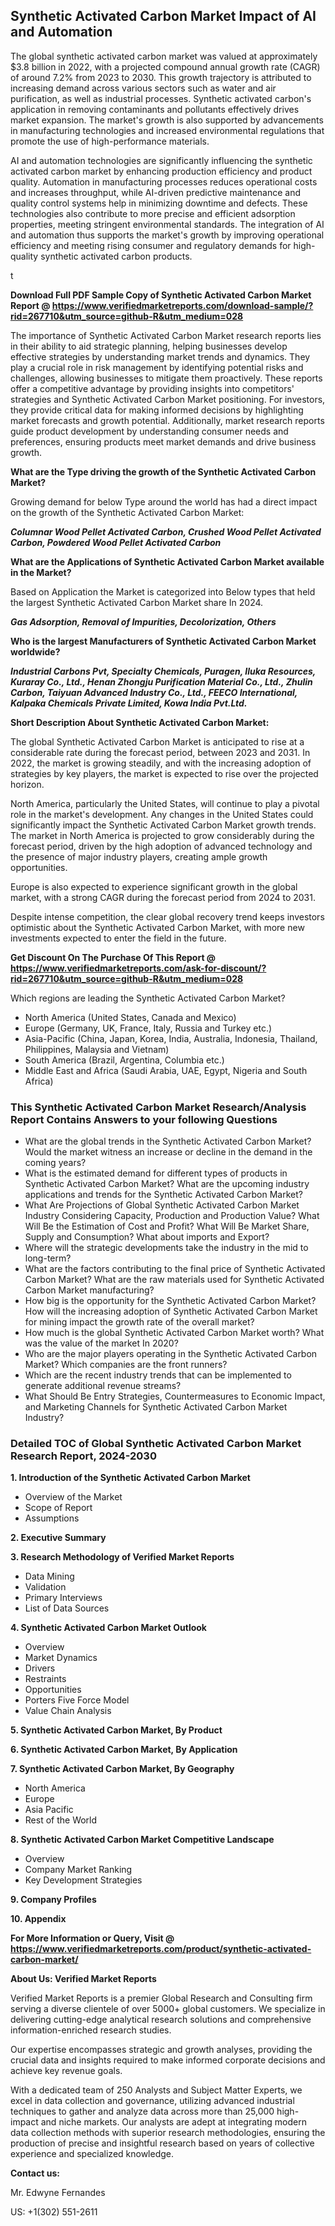 <h2>Synthetic Activated Carbon Market Impact of AI and Automation</h2><p>The global synthetic activated carbon market was valued at approximately $3.8 billion in 2022, with a projected compound annual growth rate (CAGR) of around 7.2% from 2023 to 2030. This growth trajectory is attributed to increasing demand across various sectors such as water and air purification, as well as industrial processes. Synthetic activated carbon's application in removing contaminants and pollutants effectively drives market expansion. The market's growth is also supported by advancements in manufacturing technologies and increased environmental regulations that promote the use of high-performance materials.</p><p>AI and automation technologies are significantly influencing the synthetic activated carbon market by enhancing production efficiency and product quality. Automation in manufacturing processes reduces operational costs and increases throughput, while AI-driven predictive maintenance and quality control systems help in minimizing downtime and defects. These technologies also contribute to more precise and efficient adsorption properties, meeting stringent environmental standards. The integration of AI and automation thus supports the market's growth by improving operational efficiency and meeting rising consumer and regulatory demands for high-quality synthetic activated carbon products.</p>t</p><p id="" class=""><strong>Download Full PDF Sample Copy of Synthetic Activated Carbon Market Report @ <a href="https://www.verifiedmarketreports.com/download-sample/?rid=267710&utm_source=github-R&utm_medium=028" target="_blank">https://www.verifiedmarketreports.com/download-sample/?rid=267710&utm_source=github-R&utm_medium=028</a></strong></p><p>The importance of&nbsp;Synthetic Activated Carbon Market research reports lies in their ability to aid strategic planning, helping businesses develop effective strategies by understanding market trends and dynamics. They play a crucial role in risk management by identifying potential risks and challenges, allowing businesses to mitigate them proactively. These reports offer a competitive advantage by providing insights into competitors' strategies and Synthetic Activated Carbon Market positioning. For investors, they provide critical data for making informed decisions by highlighting market forecasts and growth potential. Additionally, market research reports guide product development by understanding consumer needs and preferences, ensuring products meet market demands and drive business growth.</p><p><strong>What are the&nbsp;Type driving the growth of the Synthetic Activated Carbon Market?</strong></p><p id="" class="">Growing demand for below Type around the world has had a direct impact on the growth of the Synthetic Activated Carbon Market:</p><em><strong>Columnar Wood Pellet Activated Carbon, Crushed Wood Pellet Activated Carbon, Powdered Wood Pellet Activated Carbon</strong></em></p><strong>What are the&nbsp;Applications&nbsp;of Synthetic Activated Carbon Market available in the Market?</strong></p><p id="" class="">Based on Application the Market is categorized into Below types that held the largest Synthetic Activated Carbon Market share In 2024.</p><em><strong>Gas Adsorption, Removal of Impurities, Decolorization, Others</strong></em></p><strong>Who is the largest Manufacturers of Synthetic Activated Carbon Market worldwide?</strong></p><p><em><strong>Industrial Carbons Pvt, Specialty Chemicals, Puragen, Iluka Resources, Kuraray Co., Ltd., Henan Zhongju Purification Material Co., Ltd., Zhulin Carbon, Taiyuan Advanced Industry Co., Ltd., FEECO International, Kalpaka Chemicals Private Limited, Kowa India Pvt.Ltd.</strong></em></p><p id="" class=""><strong>Short Description About Synthetic Activated Carbon Market:</strong></p><p>The global Synthetic Activated Carbon Market is anticipated to rise at a considerable rate during the forecast period, between 2023 and 2031. In 2022, the market is growing steadily, and with the increasing adoption of strategies by key players, the market is expected to rise over the projected horizon.</p><p>North America, particularly the United States, will continue to play a pivotal role in the market's development. Any changes in the United States could significantly impact the Synthetic Activated Carbon Market growth trends. The market in North America is projected to grow considerably during the forecast period, driven by the high adoption of advanced technology and the presence of major industry players, creating ample growth opportunities.</p><p>Europe is also expected to experience significant growth in the global market, with a strong CAGR during the forecast period from 2024 to 2031.</p><p>Despite intense competition, the clear global recovery trend keeps investors optimistic about the Synthetic Activated Carbon Market, with more new investments expected to enter the field in the future.</p><p id="" class=""><strong>Get Discount On The Purchase Of This Report @ <a href="https://www.verifiedmarketreports.com/ask-for-discount/?rid=267710&utm_source=github-R&utm_medium=028" target="_blank">https://www.verifiedmarketreports.com/ask-for-discount/?rid=267710&utm_source=github-R&utm_medium=028</a></strong></p>Which regions are leading the Synthetic Activated Carbon Market?</p><ul><li>North America (United States, Canada and Mexico)</li><li>Europe (Germany, UK, France, Italy, Russia and Turkey etc.)</li><li>Asia-Pacific (China, Japan, Korea, India, Australia, Indonesia, Thailand, Philippines, Malaysia and Vietnam)</li><li>South America (Brazil, Argentina, Columbia etc.)</li><li>Middle East and Africa (Saudi Arabia, UAE, Egypt, Nigeria and South Africa)</li></ul><h3 id="" class="">This Synthetic Activated Carbon Market Research/Analysis Report Contains Answers to your following Questions</h3><ul><li>What are the global trends in the Synthetic Activated Carbon Market? Would the market witness an increase or decline in the demand in the coming years?</li><li>What is the estimated demand for different types of products in Synthetic Activated Carbon Market? What are the upcoming industry applications and trends for the Synthetic Activated Carbon Market?</li><li>What Are Projections of Global Synthetic Activated Carbon Market Industry Considering Capacity, Production and Production Value? What Will Be the Estimation of Cost and Profit? What Will Be Market Share, Supply and Consumption? What about imports and Export?</li><li>Where will the strategic developments take the industry in the mid to long-term?</li><li>What are the factors contributing to the final price of Synthetic Activated Carbon Market? What are the raw materials used for Synthetic Activated Carbon Market manufacturing?</li><li>How big is the opportunity for the Synthetic Activated Carbon Market? How will the increasing adoption of Synthetic Activated Carbon Market for mining impact the growth rate of the overall market?</li><li>How much is the global Synthetic Activated Carbon Market worth? What was the value of the market In 2020?</li><li>Who are the major players operating in the Synthetic Activated Carbon Market? Which companies are the front runners?</li><li>Which are the recent industry trends that can be implemented to generate additional revenue streams?</li><li>What Should Be Entry Strategies, Countermeasures to Economic Impact, and Marketing Channels for Synthetic Activated Carbon Market Industry?</li></ul><h3 id="" class="">Detailed TOC of Global Synthetic Activated Carbon Market Research Report, 2024-2030</h3><p id="" class=""><strong>1. Introduction of the Synthetic Activated Carbon Market</strong></p><ul><li>Overview of the Market</li><li>Scope of Report</li><li>Assumptions</li></ul><p id="" class=""><strong>2. Executive Summary</strong></p><p id="" class=""><strong>3. Research Methodology of Verified Market Reports</strong></p><ul><li>Data Mining</li><li>Validation</li><li>Primary Interviews</li><li>List of Data Sources</li></ul><p id="" class=""><strong>4. Synthetic Activated Carbon Market Outlook</strong></p><ul><li>Overview</li><li>Market Dynamics</li><li>Drivers</li><li>Restraints</li><li>Opportunities</li><li>Porters Five Force Model</li><li>Value Chain Analysis</li></ul><p id="" class=""><strong>5. Synthetic Activated Carbon Market, By Product</strong></p><p id="" class=""><strong>6. Synthetic Activated Carbon Market, By Application</strong></p><p id="" class=""><strong>7. Synthetic Activated Carbon Market, By Geography</strong></p><ul><li>North America</li><li>Europe</li><li>Asia Pacific</li><li>Rest of the World</li></ul><p id="" class=""><strong>8. Synthetic Activated Carbon Market Competitive Landscape</strong></p><ul><li>Overview</li><li>Company Market Ranking</li><li>Key Development Strategies</li></ul><p id="" class=""><strong>9. Company Profiles</strong></p><p id="" class=""><strong>10. Appendix</strong></p><p id="" class=""><strong>For More Information or Query, Visit @ <a href="https://www.verifiedmarketreports.com/product/synthetic-activated-carbon-market/" target="_blank">https://www.verifiedmarketreports.com/product/synthetic-activated-carbon-market/</a></strong></p><p id="" class=""><strong>About Us: Verified Market Reports</strong></p><p id="" class="">Verified Market Reports is a premier Global Research and Consulting firm serving a diverse clientele of over 5000+ global customers. We specialize in delivering cutting-edge analytical research solutions and comprehensive information-enriched research studies.</p><p id="" class="">Our expertise encompasses strategic and growth analyses, providing the crucial data and insights required to make informed corporate decisions and achieve key revenue goals.</p><p id="" class="">With a dedicated team of 250 Analysts and Subject Matter Experts, we excel in data collection and governance, utilizing advanced industrial techniques to gather and analyze data across more than 25,000 high-impact and niche markets. Our analysts are adept at integrating modern data collection methods with superior research methodologies, ensuring the production of precise and insightful research based on years of collective experience and specialized knowledge.</p><p id="" class=""><strong>Contact us:</strong></p><p id="" class="">Mr. Edwyne Fernandes</p><p id="" class="">US: +1(302) 551-2611</p>